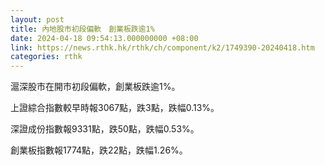 ```yaml
---
layout: post
title: 內地股市初段偏軟　創業板跌逾1%
date: 2024-04-18 09:54:13.000000000 +08:00
link: https://news.rthk.hk/rthk/ch/component/k2/1749390-20240418.htm
categories: rthk
---
```


滬深股市在開市初段偏軟，創業板跌逾1%。

上證綜合指數較早時報3067點，跌3點，跌幅0.13%。

深證成份指數報9331點，跌50點，跌幅0.53%。

創業板指數報1774點，跌22點，跌幅1.26%。
